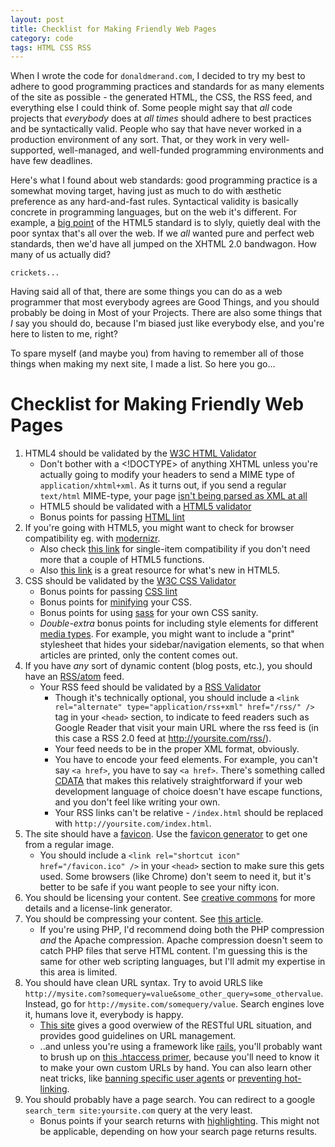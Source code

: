 ```yaml
---
layout: post
title: Checklist for Making Friendly Web Pages
category: code
tags: HTML CSS RSS
---
```


When I wrote the code for `donaldmerand.com`, I decided to try my best to adhere to good programming practices and standards for as many elements of the site as possible - the generated HTML, the CSS, the RSS feed, and everything else I could think of. Some people might say that _all_ code projects that _everybody_ does at _all times_ should adhere to best practices and be syntactically valid. People who say that have never worked in a production environment of any sort. That, or they work in very well-supported, well-managed, and well-funded programming environments and have few deadlines.

Here's what I found about web standards: good programming practice is a somewhat moving target, having just as much to do with æsthetic preference as any hard-and-fast rules. Syntactical validity is basically concrete in programming languages, but on the web it's different. For example, a [big point](http://diveintohtml5.org/past.html) of the HTML5 standard is to slyly, quietly deal with the poor syntax that's all over the web. If we _all_ wanted pure and perfect web standards, then we'd have all jumped on the XHTML 2.0 bandwagon. How many of us actually did?

`crickets...`

Having said all of that, there are some things you can do as a web programmer that most everybody agrees are Good Things, and you should probably be doing in Most of your Projects. There are also some things that _I_ say you should do, because I'm biased just like everybody else, and you're here to listen to me, right?

To spare myself (and maybe you) from having to remember all of those things when making my next site, I made a list. So here you go...

# Checklist for Making Friendly Web Pages

1. HTML4 should be validated by the [W3C HTML Validator](http://validator.w3.org/)
	- Don't bother with a <!DOCTYPE> of anything XHTML unless you're actually going to modify your headers to send a MIME type of `application/xhtml+xml`. As it turns out, if you send a regular `text/html` MIME-type, your page [isn't being parsed as XML at all](http://diveintohtml5.org/past.html#xhtml)
	- HTML5 should be validated with a [HTML5 validator](http://html5.validator.nu/)
	- Bonus points for passing [HTML lint](http://lint.brihten.com/html/)
1. If you're going with HTML5, you might want to check for browser compatibility eg. with [modernizr](http://www.modernizr.com/).
	- Also check [this link](http://diveintohtml5.org/everything.html) for single-item compatibility if you don't need more that a couple of HTML5 functions.
	- Also [this link](http://diveintohtml5.org/peeks-pokes-and-pointers.html) is a great resource for what's new in HTML5.
1. CSS should be validated by the [W3C CSS Validator](http://jigsaw.w3.org/css-validator/)
	- Bonus points for passing [CSS lint](http://csslint.net/)
	- Bonus points for [minifying](https://secure.wikimedia.org/wikipedia/en/wiki/Minification_%28programming%29) your CSS.
	- Bonus points for using [sass](http://sass-lang.com/) for your own CSS sanity.
	- _Double-extra_ bonus points for including style elements for different [media types](http://www.w3.org/TR/CSS2/media.html). For example, you might want to include a "print" stylesheet that hides your sidebar/navigation elements, so that when articles are printed, only the content comes out.
1. If you have _any_ sort of dynamic content (blog posts, etc.), you should have an [RSS/atom](https://secure.wikimedia.org/wikipedia/en/wiki/RSS) feed.
	- Your RSS feed should be validated by a [RSS Validator](http://feedvalidator.org/)
		- Though it's technically optional, you should include a `<link rel="alternate" type="application/rss+xml" href="/rss/" />` tag in your `<head>` section, to indicate to feed readers such as Google Reader that visit your main URL where the rss feed is (in this case a RSS 2.0 feed at http://yoursite.com/rss/).
		- Your feed needs to be in the proper XML format, obviously.
		- You have to encode your feed elements. For example, you can't say `<a href>`, you have to say `<a href>`. There's something called [CDATA](http://www.w3schools.com/xml/xml_cdata.asp) that makes this relatively straightforward if your web development language of choice doesn't have escape functions, and you don't feel like writing your own.
		- Your RSS links can't be relative - `/index.html` should be replaced with `http://yoursite.com/index.html`.
1. The site should have a [favicon](https://secure.wikimedia.org/wikipedia/en/wiki/Favicon). Use the [favicon generator](http://favicon-generator.org/) to get one from a regular image.
	- You should include a `<link rel="shortcut icon" href="/favicon.ico" />` in your `<head>` section to make sure this gets used. Some browsers (like Chrome) don't seem to need it, but it's better to be safe if you want people to see your nifty icon.
1. You should be licensing your content. See [creative commons](http://creativecommons.org/) for more details and a license-link generator.
1. You should be compressing your content. See [this article](http://betterexplained.com/articles/how-to-optimize-your-site-with-gzip-compression/). 
	- If you're using PHP, I'd recommend doing both the PHP compression _and_ the Apache compression. Apache compression doesn't seem to catch PHP files that serve HTML content. I'm guessing this is the same for other web scripting languages, but I'll admit my expertise in this area is limited.
1. You should have clean URL syntax. Try to avoid URLS like `http://mysite.com?somequery=value&some_other_query=some_othervalue`. Instead, go for `http://mysite.com/somequery/value`. Search engines love it, humans love it, everybody is happy.
    - [This site](http://quoderat.megginson.com/2007/02/15/rest-the-quick-pitch/) gives a good overwiew of the RESTful URL situation, and provides good guidelines on URL management.
    - ..and unless you're using a framework like [rails](http://rubyonrails.org/), you'll probably want to brush up on [this .htaccess primer](http://corz.org/serv/tricks/htaccess.php), because you'll need to know it to make your own custom URLs by hand. You can also learn other neat tricks, like [banning specific user agents](http://corz.org/serv/tricks/htaccess2.php#section-more_banning) or [preventing hot-linking](http://corz.org/serv/tricks/htaccess2.php#section-prevent_hot-linking).
1. You should probably have a page search. You can redirect to a google `search_term site:yoursite.com` query at the very least.
	- Bonus points if your search returns with [highlighting](http://beatgates.blogspot.com/2011/07/extend-jqueryhighlight-to-highlight.html). This might not be applicable, depending on how your search page returns results.
